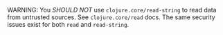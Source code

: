 WARNING: You _SHOULD NOT_ use `clojure.core/read-string` to read data
from untrusted sources.  See `clojure.core/read` docs.  The same
security issues exist for both `read` and `read-string`.
